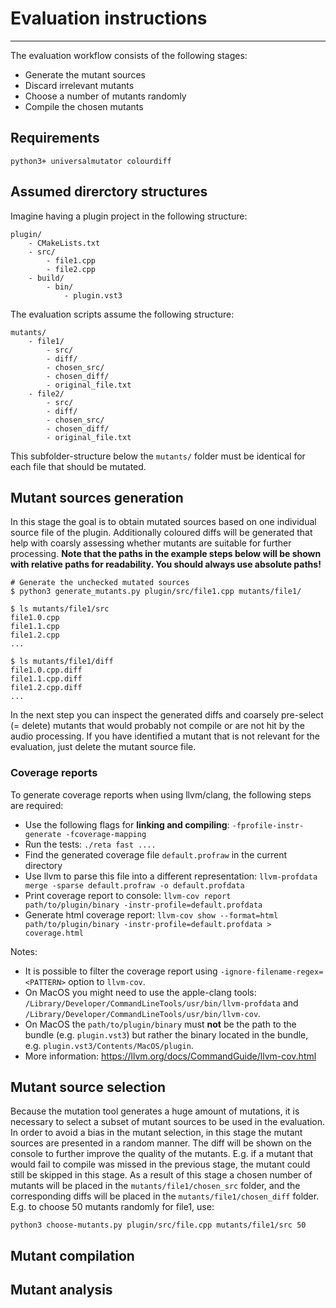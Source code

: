 # Evaluation instructions
----

The evaluation workflow consists of the following stages:
* Generate the mutant sources
* Discard irrelevant mutants
* Choose a number of mutants randomly
* Compile the chosen mutants

## Requirements

    python3+ universalmutator colourdiff

## Assumed direrctory structures
Imagine having a plugin project in the following structure:

    plugin/
        - CMakeLists.txt
        - src/
            - file1.cpp
            - file2.cpp
        - build/
            - bin/
                - plugin.vst3

The evaluation scripts assume the following structure:

    mutants/
        - file1/
            - src/
            - diff/
            - chosen_src/
            - chosen_diff/
            - original_file.txt
        - file2/
            - src/
            - diff/
            - chosen_src/
            - chosen_diff/
            - original_file.txt

This subfolder-structure below the `mutants/` folder must be identical for each file that should be mutated.

## Mutant sources generation
In this stage the goal is to obtain mutated sources based on one individual source file of the plugin.
Additionally coloured diffs will be generated that help with coarsly assessing whether mutants are suitable for further processing.
**Note that the paths in the example steps below will be shown with relative paths for readability. You should always use absolute paths!**

    # Generate the unchecked mutated sources
    $ python3 generate_mutants.py plugin/src/file1.cpp mutants/file1/

    $ ls mutants/file1/src
    file1.0.cpp 
    file1.1.cpp 
    file1.2.cpp
    ...
    
    $ ls mutants/file1/diff
    file1.0.cpp.diff
    file1.1.cpp.diff
    file1.2.cpp.diff
    ...

In the next step you can inspect the generated diffs and coarsely pre-select (= delete) mutants that would probably not compile or are not hit by the audio processing. If you have identified a mutant that is not relevant for the evaluation, just delete the mutant source file.

### Coverage reports
To generate coverage reports when using llvm/clang, the following steps are required:

* Use the following flags for **linking and compiling**: `-fprofile-instr-generate -fcoverage-mapping`
* Run the tests: `./reta fast ....`
* Find the generated coverage file `default.profraw` in the current directory
* Use llvm to parse this file into a different representation: `llvm-profdata merge -sparse default.profraw -o default.profdata`
* Print coverage report to console: `llvm-cov report path/to/plugin/binary -instr-profile=default.profdata`
* Generate html coverage report: `llvm-cov show --format=html path/to/plugin/binary -instr-profile=default.profdata > coverage.html`

Notes:
* It is possible to filter the coverage report using `-ignore-filename-regex=<PATTERN>` option to `llvm-cov`.
* On MacOS you might need to use the apple-clang tools: `/Library/Developer/CommandLineTools/usr/bin/llvm-profdata` and `/Library/Developer/CommandLineTools/usr/bin/llvm-cov`.
* On MacOS the `path/to/plugin/binary` must **not** be the path to the bundle (e.g. `plugin.vst3`) but rather the binary located in the bundle, e.g. `plugin.vst3/Contents/MacOS/plugin`.
* More information: https://llvm.org/docs/CommandGuide/llvm-cov.html

## Mutant source selection
Because the mutation tool generates a huge amount of mutations, it is necessary to select a subset of mutant sources to be used in the evaluation. In order to avoid a bias in the mutant selection, in this stage the mutant sources are presented in a random manner. The diff will be shown on the console to further improve the quality of the mutants. E.g. if a mutant that would fail to compile was missed in the previous stage, the mutant could still be skipped in this stage. As a result of this stage a chosen number of mutants will be placed in the `mutants/file1/chosen_src` folder, and the corresponding diffs will be placed in the `mutants/file1/chosen_diff` folder.
E.g. to choose 50 mutants randomly for file1, use:

    python3 choose-mutants.py plugin/src/file.cpp mutants/file1/src 50

## Mutant compilation

## Mutant analysis